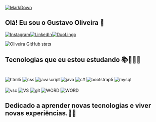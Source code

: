 [![MarkDown](https://img.shields.io/badge/Made%20with-Markdown-1f425f.svg)]()

## Olá! Eu sou o Gustavo Oliveira 👋

[![Instagram](https://img.shields.io/badge/Instagram-E4405F?style=for-the-badge&logo=instagram&logoColor=white)](https://www.instagram.com/gustavo_oliverc/)[![LinkedIn](https://img.shields.io/badge/LinkedIn-0077B5?style=for-the-badge&logo=linkedin&logoColor=white)](https://www.linkedin.com/in/gustavo-oliveira-23452422a/)[![DuoLingo](	https://img.shields.io/badge/Duolingo-58CC02?style=for-the-badge&logo=Duolingo&logoColor=white)](https://www.duolingo.com/profile/Gustavo180511)

![Oliveira GitHub stats](https://github-readme-stats.vercel.app/api?username=gustavoo011&show_icons=true&theme=dracula)

## Tecnologias que eu estou estudando 📚👨🏽‍💻
<div style="display: inline-block"><br/>
    <img align = "center" alt = "html5" src ="https://img.shields.io/badge/HTML5-E34F26?style=for-the-badge&logo=html5&logoColor=white">
    <img align = "center" alt = "css" src ="https://img.shields.io/badge/CSS3-1572B6?style=for-the-badge&logo=css3&logoColor=white">
    <img align = "center" alt = "javascript" src ="https://img.shields.io/badge/JavaScript-F7DF1E?style=for-the-badge&logo=javascript&logoColor=black">
    <img align = "center" alt = "java" src ="https://img.shields.io/badge/Java-ED8B00?style=for-the-badge&logo=openjdk&logoColor=white">
    <img align = "center" alt = "c#" src ="https://img.shields.io/badge/C%23-239120?style=for-the-badge&logo=c-sharp&logoColor=white">
    <img align = "center" alt = "bootstrap5" src ="https://img.shields.io/badge/Bootstrap-563D7C?style=for-the-badge&logo=bootstrap&logoColor=white">
    <img align = "center" alt = "mysql" src ="https://img.shields.io/badge/MySQL-00000F?style=for-the-badge&logo=mysql&logoColor=white"><br/><br/>
    <img align = "center" alt = "vsc" src ="https://img.shields.io/badge/Visual_Studio_Code-0078D4?style=for-the-badge&logo=visual%20studio%20code&logoColor=white">
    <img align = "center" alt = "VS" src ="https://img.shields.io/badge/Visual_Studio-5C2D91?style=for-the-badge&logo=visual%20studio&logoColor=white">
    <img align = "center" alt = "git" src ="https://img.shields.io/badge/GIT-E44C30?style=for-the-badge&logo=git&logoColor=white">
    <img align = "center" alt = "WORD" src ="https://img.shields.io/badge/Microsoft_Word-2B579A?style=for-the-badge&logo=microsoft-word&logoColor=white">
    <img align = "center" alt = "WORD" src ="https://img.shields.io/badge/Microsoft_Excel-217346?style=for-the-badge&logo=microsoft-excel&logoColor=white">
</div>
<br/>

## Dedicado a aprender novas tecnologias e viver novas experiências.🎯💡
